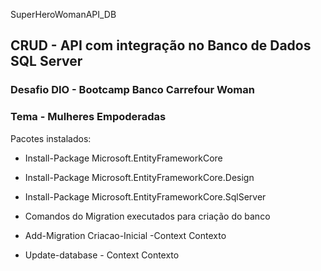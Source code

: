 SuperHeroWomanAPI_DB

## CRUD - API com integração no Banco de Dados SQL Server
### Desafio DIO - Bootcamp Banco Carrefour Woman 
### Tema - Mulheres Empoderadas

Pacotes instalados:
- Install-Package Microsoft.EntityFrameworkCore
- Install-Package Microsoft.EntityFrameworkCore.Design
- Install-Package Microsoft.EntityFrameworkCore.SqlServer

- Comandos do Migration executados para criação do banco
- Add-Migration Criacao-Inicial -Context Contexto
- Update-database - Context Contexto
